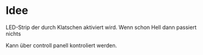 # Idee

LED-Strip der durch Klatschen aktiviert wird.
Wenn schon Hell dann passiert nichts

Kann über controll panell kontroliert werden.
